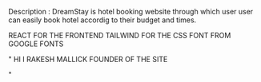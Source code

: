 Description : DreamStay is hotel booking website through which user user can easily book hotel accordig to their budget and times.

<!-- TECHNOLOGIES USED IN THIS WEBSITE -->

REACT FOR THE FRONTEND
TAILWIND FOR THE CSS
FONT FROM GOOGLE FONTS

"
HI
I
RAKESH
MALLICK
FOUNDER
OF
THE
SITE

"
